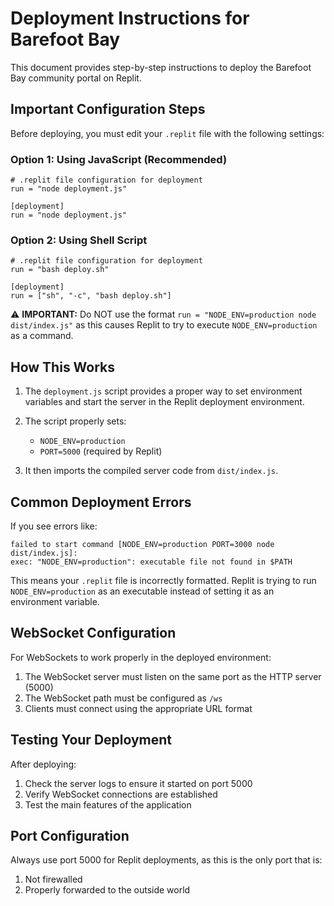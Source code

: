 # Deployment Instructions for Barefoot Bay

This document provides step-by-step instructions to deploy the Barefoot Bay community portal on Replit.

## Important Configuration Steps

Before deploying, you must edit your `.replit` file with the following settings:

### Option 1: Using JavaScript (Recommended)

```
# .replit file configuration for deployment
run = "node deployment.js"

[deployment]
run = "node deployment.js"
```

### Option 2: Using Shell Script

```
# .replit file configuration for deployment
run = "bash deploy.sh"

[deployment]
run = ["sh", "-c", "bash deploy.sh"]
```

⚠️ **IMPORTANT:** Do NOT use the format `run = "NODE_ENV=production node dist/index.js"` as this causes Replit to try to execute `NODE_ENV=production` as a command.

## How This Works

1. The `deployment.js` script provides a proper way to set environment variables and start the server in the Replit deployment environment.

2. The script properly sets:
   - `NODE_ENV=production`
   - `PORT=5000` (required by Replit)

3. It then imports the compiled server code from `dist/index.js`.

## Common Deployment Errors

If you see errors like:

```
failed to start command [NODE_ENV=production PORT=3000 node dist/index.js]: 
exec: "NODE_ENV=production": executable file not found in $PATH
```

This means your `.replit` file is incorrectly formatted. Replit is trying to run `NODE_ENV=production` as an executable instead of setting it as an environment variable.

## WebSocket Configuration

For WebSockets to work properly in the deployed environment:

1. The WebSocket server must listen on the same port as the HTTP server (5000)
2. The WebSocket path must be configured as `/ws`
3. Clients must connect using the appropriate URL format

## Testing Your Deployment

After deploying:

1. Check the server logs to ensure it started on port 5000
2. Verify WebSocket connections are established
3. Test the main features of the application

## Port Configuration

Always use port 5000 for Replit deployments, as this is the only port that is:
1. Not firewalled
2. Properly forwarded to the outside world